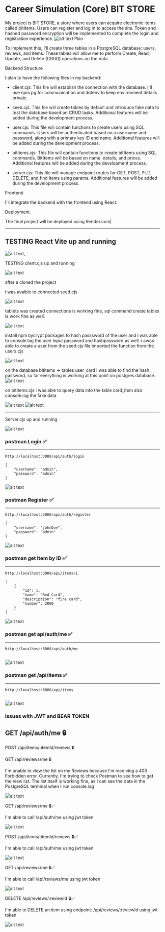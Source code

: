 # Career Simulation (Core) BIT STORE

My project is BIT STORE, a store where users can acquire electronic items called bitItems. Users can register and log in to access the site. Token and hashed password encryption will be implemented to complete the login and registration experience.
![alt text](img/image.png)
Plan

To implement this, I'll create three tables in a PostgreSQL database: users, reviews, and items. These tables will allow me to perform Create, Read, Update, and Delete (CRUD) operations on the data.

Backend Structure

I plan to have the following files in my backend:

- client.cjs: This file will establish the connection with the database. I'll use npm pg for communication and dotenv to keep environment details private.

- seed.cjs: This file will create tables by default and introduce fake data to test the database based on CRUD tasks. Additional features will be added during the development process.

- user.cjs: This file will contain functions to create users using SQL commands. Users will be authenticated based on a username and password, along with a primary key ID and name. Additional features will be added during the development process.

- bititems.cjs: This file will contain functions to create bitItems using SQL commands. BitItems will be based on name, details, and prices. Additional features will be added during the development process.

- server.cjs: This file will manage endpoint routes for GET, POST, PUT, DELETE, and find items using params. Additional features will be added during the development process.

Frontend

I'll integrate the backend with the frontend using React.

Deployment.

The final project will be deployed using Render.com|

--------------------------------------
TESTING React Vite up and running
--------------------------------------

![alt text](img/image-2.png),


TESTING client.cjs up and running

![alt text](img/image-1.png)

after a cloned the project

i was avaible to connected seed.cjs

![alt text](img/image4.png) 

tablets was created connections is working fine,
sql command create tables is work fine as well.

![alt text](img/image-3.png)

install npm bycrypt packages to hash passsword of the user and
I was able to console.log the user input password and hashpassword as well.
i awas able to create a user from the seed.cjs file imported the function from
the users.cjs

![alt text](img/image5.png)

on the database bititems -> tables user_card 
i was able to find the hash password,
 so far everything is working at this point 
 on postgres database.
![alt text](img/image6.png)

on bititems.cjs i was able to query data into the table card_item
also console.log the fake data 

![alt text](img/image7.png)
![alt text](img/image8.png)

-------------
Server.cjs up and running 

![alt text](img/image9.png)


###  postman Login ✅

---------------------------

```
http://localhost:3000/api/auth/login

{
    "username": "admin",
    "password": "admin"
}

```

![alt text](img/image10.png)





###  postman Register ✅

---------------------------

```
http://localhost:3000/api/auth/register

{
    "username": "johnDoe",
    "password": "admin"
}

```

![alt text](img/image11.png)

###  postman get item by ID ✅

---------------------------

```
http://localhost:3000/api/items/1

[
    {
        "id": 1,
        "name": "Red Card",
        "description": "fire card",
        "number": 2000
    }
]
```

![alt text](img/image12.png)

###  postman get api/auth/me ✅

---------------------------

```
http://localhost:3000/api/auth/me


```

![alt text](img/image13.png)


###  postman get /api/items ✅

---------------------------

```
http://localhost:3000/api/items


```

![alt text](img/image14.png)

### issues with JWT and BEAR TOKEN 
GET /api/auth/me 🔒
----------------------
POST /api/items/:itemId/reviews 🔒

GET /api/reviews/me 🔒

I'm unable to view the list on my Reviews because I'm receiving a 403 Forbidden error. Currently, I'm trying to check Postman to see how to get the view list. The list itself is working fine, as I can see the data in the PostgreSQL terminal when I run console.log
 
![alt text](img/image15.png)


GET /api/reviews/me 🔒✅

I'm able to call /api/auth/me using jwt token
 
![alt text](img/image-16.png)


POST /api/items/:itemId/reviews 🔒✅

I'm able to call /api/auth/me using jwt token
 
![alt text](img/image17.png)


GET /api/reviews/me 🔒✅

I'm able to call /api/reviews/me using jwt token
 
![alt text](img/image18.png)


DELETE /api/reviews/:reviewId 🔒✅

I'm able to DELETE an item using endpoint:
 /api/reviews/:reviewId  using jwt token
 
![alt text](img/image19.png)





